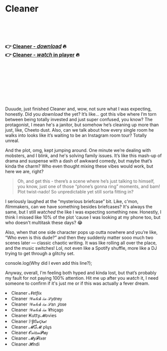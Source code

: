 <h1>Cleaner</h1>

<br><br><br>

<h3>👉 <a href="https://Shanes-trapilenur1971.github.io/frqkmwtbpj/">Cleaner - 𝘥𝘰𝘸𝘯𝘭𝘰𝘢𝘥</a> 🔥<br>
👉 <a href="https://Shanes-trapilenur1971.github.io/frqkmwtbpj/">Cleaner - 𝘸𝘢𝘵𝘤𝘩 in player</a> 🔥
</h3>



<br><br><br><br><br><br><br>


Duuude, just finished Cleaner and, wow, not sure what I was expecting, honestly. Did you 𝘥𝘰𝘸𝘯𝘭𝘰𝘢𝘥 the   yet? It’s like... got this vibe where I’m torn between being totally invested and just super confused, you know? The protagonist, I mean he's a janitor, but somehow he’s cleaning up more than just, like, Cheeto dust. Also, can we talk about how every single room he walks into looks like it’s waiting to be an Instagram room tour? Totally unreal.

And the plot, omg, kept jumping around. One minute we’re dealing with mobsters, and I blink, and he's solving family issues. It’s like this mash-up of drama and suspense with a dash of awkward comedy, but maybe that’s kinda the charm? Who even thought mixing these vibes would work, but here we are, right?

> Oh, and get this - there’s a scene where he’s just talking to himself, you know, just one of those “phone’s gonna ring” moments, and bam! Plot twist-nado! So unpredictable yet still sorta fitting in?

I seriously laughed at the “mysterious briefcase” bit. Like, c'mon, 𝘧𝘪𝘭𝘮makers, can we have something besides briefcases? It's always the same, but I still 𝘸𝘢𝘵𝘤𝘩𝘦𝘥 the   like I was expecting something new. Honestly, I think I missed like 10% of the plot 'cause I was looking at my phone too, but who doesn't multitask these days? 😂

Also, when that one side character pops up outta nowhere and you’re like, “Who even is this dude?” and then they suddenly matter sooo much two scenes later — classic chaotic writing. It was like rolling all over the place, and the music switches! Lol, not even like a Spotify shuffle, more like a DJ trying to get through a glitchy set.

console.log(Why did I even add this line?);

Anyway, overall, I'm feeling both hyped and kinda lost, but that’s probably my fault for not paying 100% attention. Hit me up after you 𝘸𝘢𝘵𝘤𝘩 it, I need someone to confirm if it's just me or if this   was actually a fever dream. 

<li>Cleaner 𝓝𝖾𝗍ƒ𝗅𝗂𝗑</li>
<li>Cleaner 𝒲𝒶𝓉𝒸𝒽 𝒾𝓃 𝒮𝗒𝖽𝗇𝖾𝗒</li>
<li>Cleaner 𝒲𝒶𝓉𝒸𝒽 𝒾𝓃 𝒮𝖺𝗇 𝒥𝗈𝗌𝖾</li>
<li>Cleaner 𝒲𝒶𝓉𝒸𝒽 𝒾𝓃 𝓒𝗁𝗂ç𝖺𝗀𝗈</li>
<li>Cleaner Ҝ𝗎𝗍𝗍𝗒𝓜𝗈ν𝗂𝖾𝗌</li>
<li>Cleaner 𝙿Ꞵť𝗅𝓸ç𝗄𝓮𝗋</li>
<li>Cleaner 𝓜Ɠ𝓜 ρ𝗅ų𝗌</li>
<li>Cleaner 𝓞𝓃𝗂𝗈𝓃𝓟𝗅𝖆𝗒</li>
<li>Cleaner 𝓜𝗒𝓕𝗅𝗂𝗑𝖾𝗋</li>
<li>Cleaner 𝓗𝗂𝗇ԁ𝗂</li>

